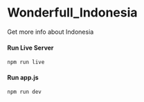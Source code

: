 # Wonderfull_Indonesia
Get more info about Indonesia

#### Run Live Server
`npm run live`

#### Run app.js
`npm run dev`
